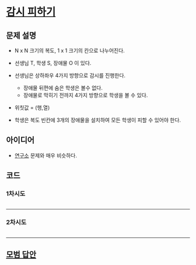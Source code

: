 # [감시 피하기](https://www.acmicpc.net/problem/18428)

## 문제 설명

* N x N 크기의 복도, 1 x 1 크기의 칸으로 나누어진다.
* 선생님 T, 학생 S, 장애물 O 이 있다.
* 선생님은 상하좌우 4가지 방향으로 감시를 진행한다.
    * 장애물 뒤편에 숨은 학생은 볼수 없다.
    * 장애물로 막히기 전까지 4가지 방향으로 학생을 볼 수 있다.
    
* 위칫값 = (행,열)
* 학생은 복도 빈칸에 3개의 장애물을 설치하여 모든 학생이 피할 수 있어야 한다.
## 아이디어

* [연구소](https://www.acmicpc.net/problem/14502) 문제와 매우 비슷하다.

## 코드

### 1차시도

```python

```

---

### 2차시도

```python

```

---

## [모범 답안](https://github.com/ndb796/python-for-coding-test/blob/master/13/6.py)

```python

```